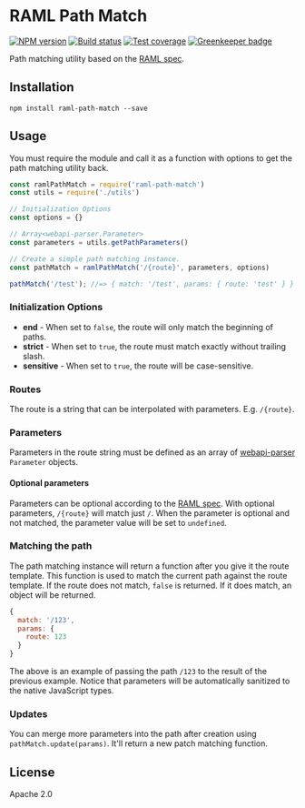 # RAML Path Match

[![NPM version][npm-image]][npm-url]
[![Build status][travis-image]][travis-url]
[![Test coverage][coveralls-image]][coveralls-url]
[![Greenkeeper badge](https://badges.greenkeeper.io/mulesoft-labs/raml-path-match.svg)](https://greenkeeper.io/)

Path matching utility based on the [RAML spec](https://github.com/raml-org/raml-spec/blob/master/versions/raml-10/raml-10.md#template-uris-and-uri-parameters).

## Installation

```shell
npm install raml-path-match --save
```

## Usage

You must require the module and call it as a function with options to get the path matching utility back.

```javascript
const ramlPathMatch = require('raml-path-match')
const utils = require('./utils')

// Initialization Options
const options = {}

// Array<webapi-parser.Parameter>
const parameters = utils.getPathParameters()

// Create a simple path matching instance.
const pathMatch = ramlPathMatch('/{route}', parameters, options)

pathMatch('/test'); //=> { match: '/test', params: { route: 'test' } }
```

### Initialization Options

* **end** - When set to `false`, the route will only match the beginning of paths.
* **strict** - When set to `true`, the route must match exactly without trailing slash.
* **sensitive** - When set to `true`, the route will be case-sensitive.

### Routes

The route is a string that can be interpolated with parameters. E.g. `/{route}`.

### Parameters

Parameters in the route string must be defined as an array of [webapi-parser](https://github.com/raml-org/webapi-parser) `Parameter` objects.

#### Optional parameters

Parameters can be optional according to the [RAML spec](https://github.com/raml-org/raml-spec/blob/master/raml-0.8.md#required). With optional parameters, `/{route}` will match just `/`. When the parameter is optional and not matched, the parameter value will be set to `undefined`.

### Matching the path

The path matching instance will return a function after you give it the route template. This function is used to match the current path against the route template. If the route does not match, `false` is returned. If it does match, an object will be returned.

```javascript
{
  match: '/123',
  params: {
    route: 123
  }
}
```

The above is an example of passing the path `/123` to the result of the previous example. Notice that parameters will be automatically sanitized to the native JavaScript types.

### Updates

You can merge more parameters into the path after creation using `pathMatch.update(params)`. It'll return a new patch matching function.

## License

Apache 2.0

[npm-image]: https://img.shields.io/npm/v/raml-path-match.svg?style=flat
[npm-url]: https://npmjs.org/package/raml-path-match
[travis-image]: https://img.shields.io/travis/mulesoft-labs/raml-path-match.svg?style=flat
[travis-url]: https://travis-ci.org/mulesoft-labs/raml-path-match
[coveralls-image]: https://img.shields.io/coveralls/mulesoft-labs/raml-path-match.svg?style=flat
[coveralls-url]: https://coveralls.io/r/mulesoft-labs/raml-path-match?branch=master

